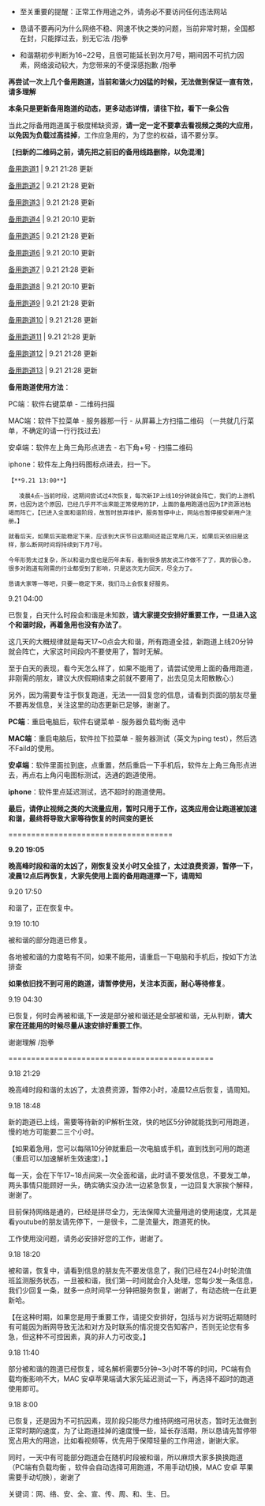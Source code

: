 - 至关重要的提醒：正常工作用途之外，请务必不要访问任何违法网站

- 恳请不要再问为什么网络不稳、网速不快之类的问题，当前非常时期，全国都在封，只能撑过去，别无它法  /抱拳

- 和谐期初步判断为16~22号，且很可能延长到次月7号，期间因不可抗力因素，网络波动较大，为您带来的不便深感抱歉 /抱拳

**再尝试一次上几个备用跑道，当前和谐火力凶猛的时候，无法做到保证一直有效，请多理解**

**本条只是更新备用跑道的动态，更多动态详情，请往下拉，看下一条公告**

当此之际备用跑道属于极度稀缺资源，**请一定一定不要拿去看视频之类的大应用，以免因为负载过高挂掉**，工作应急用的，为了您的权益，请不要分享。

【**扫新的二维码之前，请先把之前旧的备用线路删除，以免混淆**】

[备用跑道1](https://files.catbox.moe/9ltbmi.png "用客户端扫二维码即可添加")  | 9.21 21:28 更新

[备用跑道2](https://files.catbox.moe/tlh4bz.png "用客户端扫二维码即可添加")  | 9.21 21:28 更新

[备用跑道3](https://files.catbox.moe/87y04i.png "用客户端扫二维码即可添加")  | 9.21 21:28 更新

[备用跑道4](https://files.catbox.moe/q6x2ax.png "用客户端扫二维码即可添加")  | 9.21 20:10 更新

[备用跑道5](https://files.catbox.moe/18rbh0.png "用客户端扫二维码即可添加")  | 9.21 21:28 更新

[备用跑道6](https://files.catbox.moe/qg4j02.png "用客户端扫二维码即可添")  | 9.21 20:10 更新

[备用跑道7](https://files.catbox.moe/aafvdu.png "用客户端扫二维码即可添")  | 9.21 21:28 更新

[备用跑道8](https://files.catbox.moe/eyd2eh.png "用客户端扫二维码即可添")  | 9.21 20:10 更新

[备用跑道9](https://files.catbox.moe/wendjm.png "用客户端扫二维码即可添")  | 9.21 21:28 更新

[备用跑道10](https://files.catbox.moe/me7f4m.png "用客户端扫二维码即可添")  | 9.21 21:28 更新

[备用跑道11](https://files.catbox.moe/ode5o4.png "用客户端扫二维码即可添")  | 9.21 21:28 更新

[备用跑道12](https://files.catbox.moe/tretug.png "用客户端扫二维码即可添")  | 9.21 21:28 更新

[备用跑道13](https://files.catbox.moe/390bsy.png "用客户端扫二维码即可添")  | 9.21 21:28 更新

**备用跑道使用方法**：

PC端：软件右键菜单 - 二维码扫描

MAC端：软件下拉菜单 - 服务器那一行 - 从屏幕上方扫描二维码 （一共就几行菜单，不确定的请一行行找过去）

安卓端：软件左上角三角形点进去 - 右下角+号 - 扫描二维码

iphone：软件左上角扫码图标点进去，扫一下。

    【**9.21 13:00**】
    
       凌晨4点~当前时段，这期间尝试过4次恢复，每次新IP上线10分钟就会阵亡，我们的上游机房，也因为这个原因，已经几乎开不出来能正常使用的IP，上面的备用跑道也因为IP资源池枯竭而阵亡，【已进入全面和谐阶段，故暂时放弃维护，服务暂停中止，网站也暂停接受新用户注册。】
    
    就看后天，如果后天能稳定下来，应该到大庆节日这期间还能正常用几天，如果后天依旧是这样，那么断网时间将持续到下月7号。
    
    今年形势太过复杂，所以和谐力度也是历年未有，看到很多朋友说工作做不了了，真的很心急，很多对跑道有刚需的行业都受到了影响，只是这次无力回天，尽全力了。 
    
    恳请大家等一等吧，只要一稳定下来，我们马上会恢复好服务。   
    
9.21 04:00

已恢复，白天什么时段会和谐是未知数，**请大家提交安排好重要工作，一旦进入这个和谐时段，再着急用也没有办法了**。

这几天的大概规律就是每天17~0点会大和谐，所有跑道全挂，新跑道上线20分钟就会阵亡，大家这时间段内不要使用了，暂时无解。

至于白天的表现，看今天怎么样了，如果不能用了，请尝试使用上面的备用跑道，非刚需的朋友，建议大庆假期结束之前就不要用了，出去见见太阳散散心:)

另外，因为需要专注于恢复跑道，无法一一回复您的信息，请看到页面的朋友尽量不要再发信息，关注这里的动态更新已足够，谢谢了。

**PC端**：重启电脑后，软件右键菜单 - 服务器负载均衡 选中

**MAC端**：重启电脑后，软件拉下拉菜单 - 服务器测试（英文为ping test），然后选不Faild的使用。

**安卓端**：软件里面拉到底，点重置，然后重启一下手机后，软件左上角三角形点进去，再点右上角闪电图标测试，选通的跑道使用。

**iphone**：软件里点延迟测试，选不超时的跑道使用。

**最后，请停止视频之类的大流量应用，暂时只用于工作，这类应用会让跑道被加速和谐，最终将导致大家等待恢复的时间变的更长**

====================================

**9.20 19:05**

**晚高峰时段和谐的太凶了，刚恢复没关小时又全挂了，太过浪费资源，暂停一下，凌晨12点后再恢复，大家先使用上面的备用跑道撑一下，请周知**

9.20 17:50

和谐了，正在恢复中。

9.19 10:10

被和谐的部分跑道已修复。

各地被和谐的力度略有不同，如果不能用，请重启一下电脑和手机后，按如下方法排查

**如果依旧找不到可用的跑道，请暂停使用，关注本页面，耐心等待修复**。

9.19 04:30

已恢复，何时会再被和谐,下一波是部分被和谐还是全部被和谐，无从判断，**请大家在还能用的时候尽量从速安排好重要工作**。

谢谢理解 /抱拳

=============================================

9.18 21:29

晚高峰时段和谐的太凶了，太浪费资源，暂停2小时，凌晨12点后恢复，请周知。

9.18 18:48

新的跑道已上线，需要等待新的IP解析生效，快的地区5分钟就能找到可用跑道，慢的地方可能要二三个小时。

【如果着急用，您可以每隔10分钟就重启一次电脑或手机，直到找到可用的跑道（重启可以加速解析生效速度）。】

每一天，会在下午17~18点间来一次全面和谐，此时请不要发信息，不要发工单，两头事情只能顾好一头，确实确实没办法一边紧急恢复，一边回复大家挨个解释，谢谢了。

目前保持网络是通的，已经是拼尽全力，无法保障大流量用途的使用速度，尤其是看youtube的朋友请先停下，一是很卡，二是流量大，跑道死的快。

工作使用没问题，请务必安排好您的工作，谢谢了。

9.18 18:20

被和谐，恢复中，请看到信息的朋友先不要发信息了，我们已经在24小时轮流值班监测服务状态，一旦被和谐，我们第一时间就会介入处理，您每少发一条信息，我们少回复一条，就多一点时间早一分钟把服务恢复，谢谢了，有动态统一在此更新哈。

【在这种时期，如果您是用于重要工作，请提交安排好，包括与对方说明近期随时有可能因为断网导致无法和对方及时联系的情况提交告知客户，否则无论您有多急，但这种不可控因素，真的非人力可改变。】


9.18 11:40

部分被和谐的跑道已经恢复，域名解析需要5分钟~3小时不等的时间，PC端有负载均衡影响不大，MAC 安卓苹果端请大家先延迟测试一下，再选择不超时的跑道使用即可。	 	 
 	 
9.18 8:00

已恢复，还是因为不可抗因素，现阶段只能尽力维持网络可用状态，暂时无法做到正常时期的速度，为了让跑道挂掉的速度慢一些，延长存活期，所以恳请先暂停带宽占用大的用途，比如看视频等，优先用于保障轻量的工作用途，谢谢大家。	 	 

同时，一天中有可能部分跑道会在随机时段被和谐，所以麻烦大家多换换跑道（PC端有负载均衡 ，软件会自动选择可用跑道，不用手动切换，MAC 安卓 苹果需要手动切换），谢谢了	 	 

关键词：网、络、安、全、宣、传、周、和、生、日。
